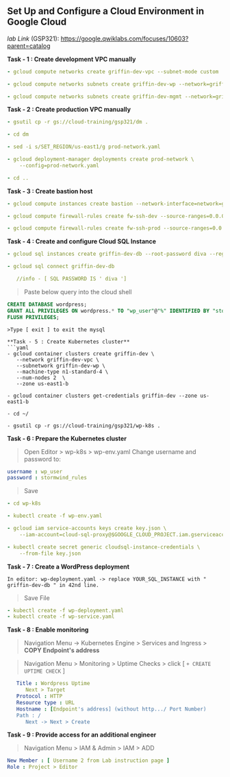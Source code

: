 ## Set Up and Configure a Cloud Environment in Google Cloud

*lab Link* (GSP321): https://google.qwiklabs.com/focuses/10603?parent=catalog

**Task - 1 : Create development VPC manually**
```yaml
- gcloud compute networks create griffin-dev-vpc --subnet-mode custom

- gcloud compute networks subnets create griffin-dev-wp --network=griffin-dev-vpc --region us-east1 --range=192.168.16.0/20

- gcloud compute networks subnets create griffin-dev-mgmt --network=griffin-dev-vpc --region us-east1 --range=192.168.32.0/20
```

**Task - 2 : Create production VPC manually**
```yaml
- gsutil cp -r gs://cloud-training/gsp321/dm .

- cd dm

- sed -i s/SET_REGION/us-east1/g prod-network.yaml

- gcloud deployment-manager deployments create prod-network \
    --config=prod-network.yaml

- cd ..
```

**Task - 3 : Create bastion host**
```yaml
- gcloud compute instances create bastion --network-interface=network=griffin-dev-vpc,subnet=griffin-dev-mgmt  --network-interface=network=griffin-prod-vpc,subnet=griffin-prod-mgmt --tags=ssh --zone=us-east1-b

- gcloud compute firewall-rules create fw-ssh-dev --source-ranges=0.0.0.0/0 --target-tags ssh --allow=tcp:22 --network=griffin-dev-vpc

- gcloud compute firewall-rules create fw-ssh-prod --source-ranges=0.0.0.0/0 --target-tags ssh --allow=tcp:22 --network=griffin-prod-vpc
```

**Task - 4 : Create and configure Cloud SQL Instance**
```yaml
- gcloud sql instances create griffin-dev-db --root-password diva --region=us-east1

- gcloud sql connect griffin-dev-db

   //info - [ SQL PASSWORD IS ' diva ']
```

> Paste below query into the cloud shell

```sql
CREATE DATABASE wordpress;
GRANT ALL PRIVILEGES ON wordpress.* TO "wp_user"@"%" IDENTIFIED BY "stormwind_rules";
FLUSH PRIVILEGES;
```
```
>Type [ exit ] to exit the mysql

**Task - 5 : Create Kubernetes cluster**
```yaml
- gcloud container clusters create griffin-dev \
   --network griffin-dev-vpc \
   --subnetwork griffin-dev-wp \
   --machine-type n1-standard-4 \
   --num-nodes 2  \
   --zone us-east1-b

- gcloud container clusters get-credentials griffin-dev --zone us-east1-b

- cd ~/

- gsutil cp -r gs://cloud-training/gsp321/wp-k8s .
```

**Task - 6 : Prepare the Kubernetes cluster**
>Open Editor > wp-k8s > wp-env.yaml Change username and password to:

```yaml
username : wp_user
password : stormwind_rules
```
>Save

```yaml
- cd wp-k8s

- kubectl create -f wp-env.yaml

- gcloud iam service-accounts keys create key.json \
    --iam-account=cloud-sql-proxy@$GOOGLE_CLOUD_PROJECT.iam.gserviceaccount.com

- kubectl create secret generic cloudsql-instance-credentials \
    --from-file key.json
```

**Task - 7 : Create a WordPress deployment**
```
In editor: wp-deployment.yaml -> replace YOUR_SQL_INSTANCE with " griffin-dev-db " in 42nd line.
```
>Save File
```yaml
- kubectl create -f wp-deployment.yaml
- kubectl create -f wp-service.yaml
```

**Task - 8 : Enable monitoring**
>Navigation Menu -> Kubernetes Engine > Services and Ingress > **COPY Endpoint's address**

>Navigation Menu > Monitoring > Uptime Checks > click [ `+ CREATE UPTIME CHECK` ]

```yaml
   Title : Wordpress Uptime
      Next > Target
   Protocol : HTTP   
   Resource type : URL   
   Hostname : [Endpoint's address] (without http.../ Port Number)
   Path : /
      Next -> Next > Create
```

**Task - 9 : Provide access for an additional engineer**

>Navigation Menu > IAM & Admin > IAM > ADD
```yaml
New Member : [ Username 2 from Lab instruction page ]
Role : Project > Editor
```